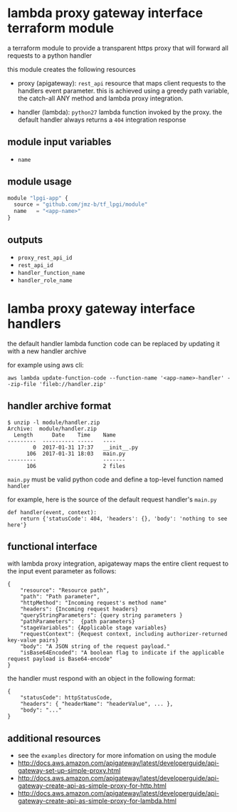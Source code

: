 lambda proxy gateway interface terraform module
===============================================

a terraform module to provide a transparent https proxy that will forward all
requests to a python handler

this module creates the following resources

- proxy (apigateway): `rest_api` resource that maps client requests to the
  handlers event parameter. this is achieved using a greedy path variable, the
  catch-all ANY method and lambda proxy integration.

- handler (lambda): `python27` lambda function invoked by the proxy. the
  default handler always returns a `404` integration response

module input variables
----------------------

- `name`

module usage
------------

```js
module "lpgi-app" {
  source = "github.com/jmz-b/tf_lpgi/module"
  name   = "<app-name>"
}
```

outputs
-------

 - `proxy_rest_api_id`
 - `rest_api_id`
 - `handler_function_name`
 - `handler_role_name`

lamba proxy gateway interface handlers
======================================

the default handler lambda function code can be replaced by updating it with a
new handler archive

for example using aws cli:

```
aws lambda update-function-code --function-name '<app-name>-handler' --zip-file 'fileb://handler.zip'
```

handler archive format
----------------------

```
$ unzip -l module/handler.zip
Archive:  module/handler.zip
  Length      Date    Time    Name
---------  ---------- -----   ----
        0  2017-01-31 17:37   __init__.py
      106  2017-01-31 18:03   main.py
---------                     -------
      106                     2 files

```

`main.py` must be valid python code and define a top-level function named
`handler`

for example, here is the source of the default request handler's `main.py`

```
def handler(event, context):
    return {'statusCode': 404, 'headers': {}, 'body': 'nothing to see here'}
```

functional interface
--------------------

with lambda proxy integration, apigateway maps the entire client request to
the input event parameter as follows:

```
{
	"resource": "Resource path",
	"path": "Path parameter",
	"httpMethod": "Incoming request's method name"
	"headers": {Incoming request headers}
	"queryStringParameters": {query string parameters }
	"pathParameters":  {path parameters}
	"stageVariables": {Applicable stage variables}
	"requestContext": {Request context, including authorizer-returned key-value pairs}
	"body": "A JSON string of the request payload."
	"isBase64Encoded": "A boolean flag to indicate if the applicable request payload is Base64-encode"
}

```

the handler must respond with an object in the following format:

```
{
	"statusCode": httpStatusCode,
	"headers": { "headerName": "headerValue", ... },
	"body": "..."
}
```

additional resources
--------------------

* see the `examples` directory for more infomation on using the module
* http://docs.aws.amazon.com/apigateway/latest/developerguide/api-gateway-set-up-simple-proxy.html
* http://docs.aws.amazon.com/apigateway/latest/developerguide/api-gateway-create-api-as-simple-proxy-for-http.html
* http://docs.aws.amazon.com/apigateway/latest/developerguide/api-gateway-create-api-as-simple-proxy-for-lambda.html
